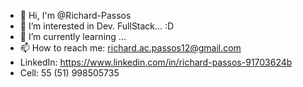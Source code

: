 - 👋 Hi, I'm @Richard-Passos
- 👀 I’m interested in Dev. FullStack... :D
- 🌱 I’m currently learning ...
- 📫 How to reach me: richard.ac.passos12@gmail.com
- LinkedIn: https://www.linkedin.com/in/richard-passos-91703624b
- Cell: 55 (51) 998505735

<!---
Richard-Passos/Richard-Passos is a ✨ special ✨ repository because its `README.md` (this file) appears on your GitHub profile.
You can click the Preview link to take a look at your changes.
--->
